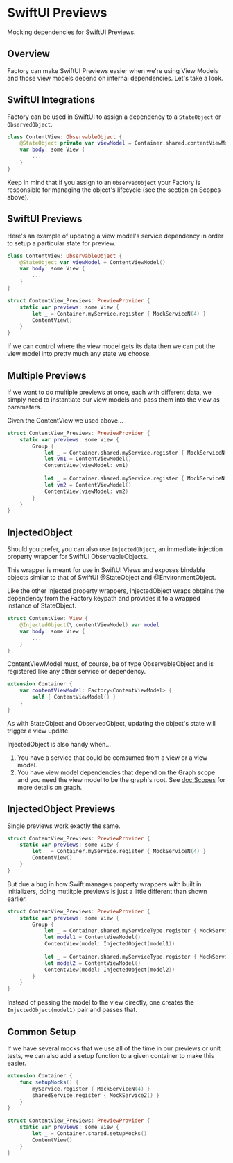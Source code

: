 # SwiftUI Previews

Mocking dependencies for SwiftUI Previews.

## Overview

Factory can make SwiftUI Previews easier when we're using View Models and those view models depend on internal dependencies. Let's take a look.

## SwiftUI Integrations

Factory can be used in SwiftUI to assign a dependency to a `StateObject` or `ObservedObject`.

```swift
class ContentView: ObservableObject {
    @StateObject private var viewModel = Container.shared.contentViewModel()
    var body: some View {
        ...
    }
}
```
Keep in mind that if you assign to an `ObservedObject` your Factory is responsible for managing the object's lifecycle (see the section on Scopes above).

## SwiftUI Previews

Here's an example of updating a view model's service dependency in order to setup a particular state for  preview.

```swift
class ContentView: ObservableObject {
    @StateObject var viewModel = ContentViewModel()
    var body: some View {
        ...
    }
}

struct ContentView_Previews: PreviewProvider {
    static var previews: some View {
        let _ = Container.myService.register { MockServiceN(4) }
        ContentView()
    }
}
```
If we can control where the view model gets its data then we can put the view model into pretty much any state we choose.

## Multiple Previews

If we want to do multiple previews at once, each with different data, we simply need to instantiate our view models and pass them into the view as parameters.

Given the ContentView we used above...

```swift
struct ContentView_Previews: PreviewProvider {
    static var previews: some View {
        Group {
            let _ = Container.shared.myService.register { MockServiceN(4) }
            let vm1 = ContentViewModel()
            ContentView(viewModel: vm1)
            
            let _ = Container.shared.myService.register { MockServiceN(8) }
            let vm2 = ContentViewModel()
            ContentView(viewModel: vm2)
        }
    }
}
```

## InjectedObject

Should you prefer, you can also use ``InjectedObject``, an immediate injection property wrapper for SwiftUI ObservableObjects.

This wrapper is meant for use in SwiftUI Views and exposes bindable objects similar to that of SwiftUI @StateObject
and @EnvironmentObject.

Like the other Injected property wrappers, InjectedObject wraps obtains the dependency from the Factory keypath
and provides it to a wrapped instance of StateObject. 
```swift
struct ContentView: View {
    @InjectedObject(\.contentViewModel) var model
    var body: some View {
        ...
    }
}
```
ContentViewModel must, of course, be of type ObservableObject and is registered like any other service
or dependency.
```swift
extension Container {
    var contentViewModel: Factory<ContentViewModel> {
        self { ContentViewModel() }
    }
}
```
As with StateObject and ObservedObject, updating the object's state will trigger a view update.

InjectedObject is also handy when...

1. You have a service that could be comsumed from a view or a view model.
2. You have view model dependencies that depend on the Graph scope and you need the view model to be the graph's root. See <doc:Scopes> for more details on graph.

## InjectedObject Previews

Single previews work exactly the same.
```swift
struct ContentView_Previews: PreviewProvider {
    static var previews: some View {
        let _ = Container.myService.register { MockServiceN(4) }
        ContentView()
    }
}
```
But due a bug in how Swift manages property wrappers with built in initializers, doing mutlitple previews is just a little different than shown earlier.
```swift
struct ContentView_Previews: PreviewProvider {
    static var previews: some View {
        Group {
            let _ = Container.shared.myServiceType.register { MockServiceN(44) }
            let model1 = ContentViewModel()
            ContentView(model: InjectedObject(model1))
            
            let _ = Container.shared.myServiceType.register { MockServiceN(88) }
            let model2 = ContentViewModel()
            ContentView(model: InjectedObject(model2))
        }
    }
}
```
Instead of passing the model to the view directly, one creates the `InjectedObject(model1)` pair and passes that.

## Common Setup

If we have several mocks that we use all of the time in our previews or unit tests, we can also add a setup function to a given container to make this easier.

```swift
extension Container {
    func setupMocks() {
        myService.register { MockServiceN(4) }
        sharedService.register { MockService2() }
    }
}

struct ContentView_Previews: PreviewProvider {
    static var previews: some View {
        let _ = Container.shared.setupMocks()
        ContentView()
    }
}
```
